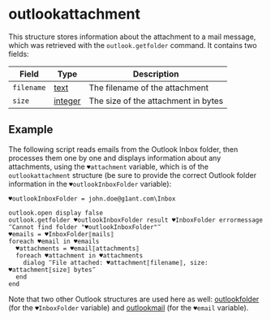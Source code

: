 # outlookattachment

This structure stores information about the attachment to a mail message, which was retrieved with the `outlook.getfolder` command. It contains two fields:

| Field      | Type                                                         | Description                         |
| ---------- | ------------------------------------------------------------ | ----------------------------------- |
| `filename` | [text](../../../g1ant.language/structures/textstructure.md)  | The filename of the attachment      |
| `size`     | [integer](../../../g1ant.language/structures/integerstructure.md) | The size of the attachment in bytes |

## Example

The following script reads emails from the Outlook Inbox folder, then processes them one by one and displays information about any attachments, using the `♥attachment` variable, which is of the `outlookattachment` structure (be sure to provide the correct Outlook folder information in the `♥outlookInboxFolder` variable):

```G1ANT
♥outlookInboxFolder = john.doe@g1ant.com\Inbox

outlook.open display false
outlook.getfolder ♥outlookInboxFolder result ♥InboxFolder errormessage ‴Cannot find folder "♥outlookInboxFolder"‴
♥emails = ♥InboxFolder⟦mails⟧
foreach ♥email in ♥emails
  ♥attachments = ♥email⟦attachments⟧
  foreach ♥attachment in ♥attachments
    dialog ‴File attached: ♥attachment⟦filename⟧, size: ♥attachment⟦size⟧ bytes‴
  end
end
```

Note that two other Outlook structures are used here as well: [outlookfolder](outlookfolderstructure.md) (for the `♥InboxFolder` variable) and [outlookmail](outlookmailstructure.md) (for the `♥email` variable).